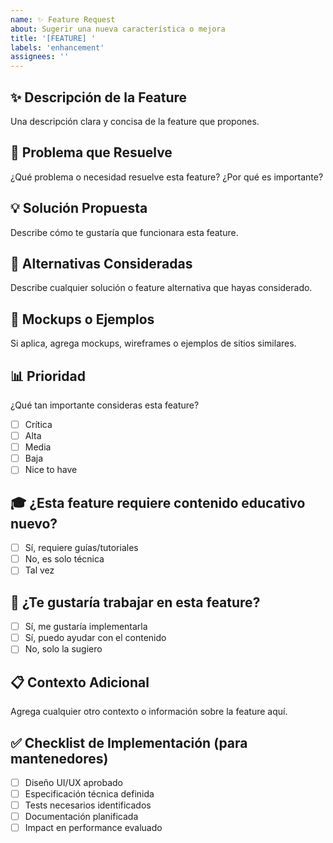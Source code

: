 ```yaml
---
name: ✨ Feature Request
about: Sugerir una nueva característica o mejora
title: '[FEATURE] '
labels: 'enhancement'
assignees: ''
---
```


## ✨ Descripción de la Feature

Una descripción clara y concisa de la feature que propones.

## 🎯 Problema que Resuelve

¿Qué problema o necesidad resuelve esta feature? ¿Por qué es importante?

## 💡 Solución Propuesta

Describe cómo te gustaría que funcionara esta feature.

## 🔄 Alternativas Consideradas

Describe cualquier solución o feature alternativa que hayas considerado.

## 📸 Mockups o Ejemplos

Si aplica, agrega mockups, wireframes o ejemplos de sitios similares.

## 📊 Prioridad

¿Qué tan importante consideras esta feature?

- [ ] Crítica
- [ ] Alta
- [ ] Media
- [ ] Baja
- [ ] Nice to have

## 🎓 ¿Esta feature requiere contenido educativo nuevo?

- [ ] Sí, requiere guías/tutoriales
- [ ] No, es solo técnica
- [ ] Tal vez

## 🤝 ¿Te gustaría trabajar en esta feature?

- [ ] Sí, me gustaría implementarla
- [ ] Sí, puedo ayudar con el contenido
- [ ] No, solo la sugiero

## 📋 Contexto Adicional

Agrega cualquier otro contexto o información sobre la feature aquí.

## ✅ Checklist de Implementación (para mantenedores)

- [ ] Diseño UI/UX aprobado
- [ ] Especificación técnica definida
- [ ] Tests necesarios identificados
- [ ] Documentación planificada
- [ ] Impact en performance evaluado
